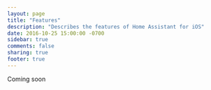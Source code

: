```yaml
---
layout: page
title: "Features"
description: "Describes the features of Home Assistant for iOS"
date: 2016-10-25 15:00:00 -0700
sidebar: true
comments: false
sharing: true
footer: true
---
```


Coming soon
